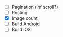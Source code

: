 * [ ] Pagination (inf scroll?)
* [ ] Posting
* [x] Image count 
* [ ] Build Android
* [ ] Build iOS
